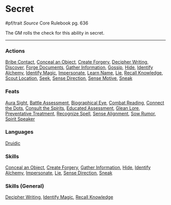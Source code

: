 
# Secret
#pf/trait 
*Source* Core Rulebook pg. 636

The GM rolls the check for this ability in secret.

---

### Actions
[Bribe Contact](../Activities/Bribe%20Contact.md), [Conceal an Object](../Actions/Conceal%20an%20Object.md), [Create Forgery](../Activities/Create%20Forgery.md), [Decipher Writing](../Activities/Decipher%20Writing.md), [Discover](Discover), [Forge Documents](../Activities/Forge%20Documents.md), [Gather Information](../Actions/Gather%20Information.md), [Gossip](../Activities/Gossip.md), [Hide](../Actions/Hide.md), [Identify Alchemy](Identify%20Alchemy), [Identify Magic](../Actions/Identify%20Magic.md), [Impersonate](../Actions/Impersonate.md), [Learn Name](../Activities/Learn%20Name.md), [Lie](../Actions/Lie.md), [Recall Knowledge](../Actions/Recall%20Knowledge.md), [Scout Location](../Activities/Scout%20Location.md), [Seek](../Actions/Seek.md), [Sense Direction](Sense%20Direction), [Sense Motive](../Actions/Sense%20Motive.md), [Sneak](../Actions/Sneak.md)

### Feats
[Aura Sight](Aura%20Sight), [Battle Assessment](Battle%20Assessment), [Biographical Eye](Biographical%20Eye), [Combat Reading](Combat%20Reading), [Connect the Dots](Connect%20the%20Dots), [Consult the Spirits](Consult%20the%20Spirits), [Educated Assessment](Educated%20Assessment), [Glean Lore](Glean%20Lore), [Preventative Treatment](Preventative%20Treatment), [Recognize Spell](Recognize%20Spell), [Sense Alignment](Sense%20Alignment), [Sow Rumor](Sow%20Rumor), [Spirit Speaker](Spirit%20Speaker)

### Languages
[Druidic](Druidic)

### Skills
[Conceal an Object](../Actions/Conceal%20an%20Object.md), [Create Forgery](../Activities/Create%20Forgery.md), [Gather Information](../Actions/Gather%20Information.md), [Hide](../Actions/Hide.md), [Identify Alchemy](Identify%20Alchemy), [Impersonate](../Actions/Impersonate.md), [Lie](../Actions/Lie.md), [Sense Direction](Sense%20Direction), [Sneak](../Actions/Sneak.md)

### Skills (General)
[Decipher Writing](../Activities/Decipher%20Writing.md), [Identify Magic](../Actions/Identify%20Magic.md), [Recall Knowledge](../Actions/Recall%20Knowledge.md)